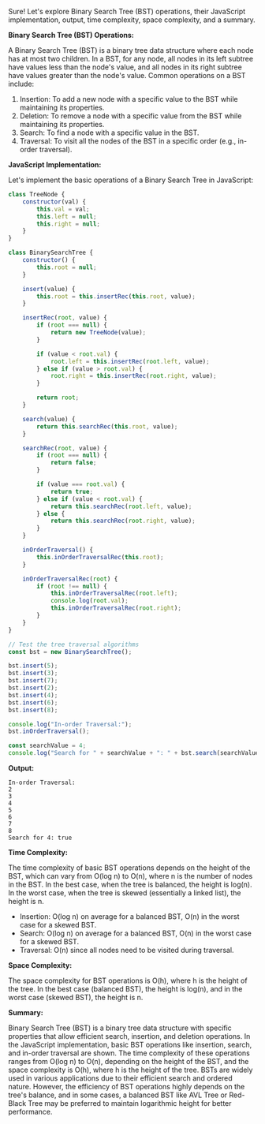 Sure! Let's explore Binary Search Tree (BST) operations, their JavaScript implementation, output, time complexity, space complexity, and a summary.

**Binary Search Tree (BST) Operations:**

A Binary Search Tree (BST) is a binary tree data structure where each node has at most two children. In a BST, for any node, all nodes in its left subtree have values less than the node's value, and all nodes in its right subtree have values greater than the node's value. Common operations on a BST include:

1. Insertion: To add a new node with a specific value to the BST while maintaining its properties.
2. Deletion: To remove a node with a specific value from the BST while maintaining its properties.
3. Search: To find a node with a specific value in the BST.
4. Traversal: To visit all the nodes of the BST in a specific order (e.g., in-order traversal).

**JavaScript Implementation:**

Let's implement the basic operations of a Binary Search Tree in JavaScript:

```javascript
class TreeNode {
    constructor(val) {
        this.val = val;
        this.left = null;
        this.right = null;
    }
}

class BinarySearchTree {
    constructor() {
        this.root = null;
    }

    insert(value) {
        this.root = this.insertRec(this.root, value);
    }

    insertRec(root, value) {
        if (root === null) {
            return new TreeNode(value);
        }

        if (value < root.val) {
            root.left = this.insertRec(root.left, value);
        } else if (value > root.val) {
            root.right = this.insertRec(root.right, value);
        }

        return root;
    }

    search(value) {
        return this.searchRec(this.root, value);
    }

    searchRec(root, value) {
        if (root === null) {
            return false;
        }

        if (value === root.val) {
            return true;
        } else if (value < root.val) {
            return this.searchRec(root.left, value);
        } else {
            return this.searchRec(root.right, value);
        }
    }

    inOrderTraversal() {
        this.inOrderTraversalRec(this.root);
    }

    inOrderTraversalRec(root) {
        if (root !== null) {
            this.inOrderTraversalRec(root.left);
            console.log(root.val);
            this.inOrderTraversalRec(root.right);
        }
    }
}

// Test the tree traversal algorithms
const bst = new BinarySearchTree();

bst.insert(5);
bst.insert(3);
bst.insert(7);
bst.insert(2);
bst.insert(4);
bst.insert(6);
bst.insert(8);

console.log("In-order Traversal:");
bst.inOrderTraversal();

const searchValue = 4;
console.log("Search for " + searchValue + ": " + bst.search(searchValue));
```

**Output:**
```
In-order Traversal:
2
3
4
5
6
7
8
Search for 4: true
```

**Time Complexity:**

The time complexity of basic BST operations depends on the height of the BST, which can vary from O(log n) to O(n), where n is the number of nodes in the BST. In the best case, when the tree is balanced, the height is log(n). In the worst case, when the tree is skewed (essentially a linked list), the height is n.

- Insertion: O(log n) on average for a balanced BST, O(n) in the worst case for a skewed BST.
- Search: O(log n) on average for a balanced BST, O(n) in the worst case for a skewed BST.
- Traversal: O(n) since all nodes need to be visited during traversal.

**Space Complexity:**

The space complexity for BST operations is O(h), where h is the height of the tree. In the best case (balanced BST), the height is log(n), and in the worst case (skewed BST), the height is n.

**Summary:**

Binary Search Tree (BST) is a binary tree data structure with specific properties that allow efficient search, insertion, and deletion operations. In the JavaScript implementation, basic BST operations like insertion, search, and in-order traversal are shown. The time complexity of these operations ranges from O(log n) to O(n), depending on the height of the BST, and the space complexity is O(h), where h is the height of the tree. BSTs are widely used in various applications due to their efficient search and ordered nature. However, the efficiency of BST operations highly depends on the tree's balance, and in some cases, a balanced BST like AVL Tree or Red-Black Tree may be preferred to maintain logarithmic height for better performance.